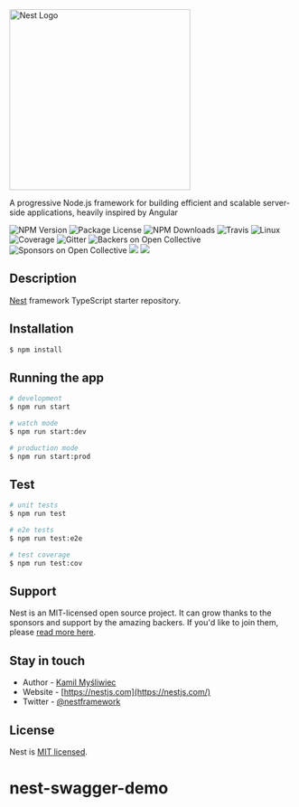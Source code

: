<img src="https://nestjs.com/img/logo_text.svg" width="320" alt="Nest Logo" />

[travis-image]: https://api.travis-ci.org/nestjs/nest.svg?branch=master
[travis-url]: https://travis-ci.org/nestjs/nest
[linux-image]: https://img.shields.io/travis/nestjs/nest/master.svg?label=linux
[linux-url]: https://travis-ci.org/nestjs/nest
  
A progressive Node.js framework for building efficient and scalable server-side applications, heavily inspired by Angular

<img src="https://img.shields.io/npm/v/@nestjs/core.svg" alt="NPM Version" />
<img src="https://img.shields.io/npm/l/@nestjs/core.svg" alt="Package License" />
<img src="https://img.shields.io/npm/dm/@nestjs/core.svg" alt="NPM Downloads" />
<img src="https://api.travis-ci.org/nestjs/nest.svg?branch=master" alt="Travis" />
<img src="https://img.shields.io/travis/nestjs/nest/master.svg?label=linux" alt="Linux" />
<img src="https://coveralls.io/repos/github/nestjs/nest/badge.svg?branch=master#5" alt="Coverage" />
<img src="https://badges.gitter.im/nestjs/nestjs.svg" alt="Gitter" />
<img src="https://opencollective.com/nest/backers/badge.svg" alt="Backers on Open Collective" />
<img src="https://opencollective.com/nest/sponsors/badge.svg" alt="Sponsors on Open Collective" />
<img src="https://img.shields.io/badge/Donate-PayPal-dc3d53.svg"/>
<img src="https://img.shields.io/twitter/follow/nestframework.svg?style=social&label=Follow">

## Description

[Nest](https://github.com/nestjs/nest) framework TypeScript starter repository.

## Installation

```bash
$ npm install
```

## Running the app

```bash
# development
$ npm run start

# watch mode
$ npm run start:dev

# production mode
$ npm run start:prod
```

## Test

```bash
# unit tests
$ npm run test

# e2e tests
$ npm run test:e2e

# test coverage
$ npm run test:cov
```

## Support

Nest is an MIT-licensed open source project. It can grow thanks to the sponsors and support by the amazing backers. If you'd like to join them, please [read more here](https://docs.nestjs.com/support).

## Stay in touch

- Author - [Kamil Myśliwiec](https://kamilmysliwiec.com)
- Website - [https://nestjs.com](https://nestjs.com/)
- Twitter - [@nestframework](https://twitter.com/nestframework)

## License

  Nest is [MIT licensed](LICENSE).
# nest-swagger-demo

